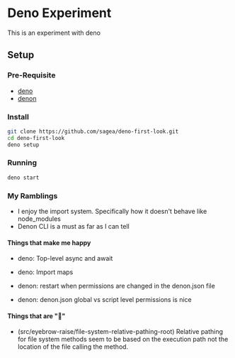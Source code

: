 # Deno Experiment
This is an experiment with deno

## Setup
### Pre-Requisite
- [deno](https://deno.land/#installation)
- [denon](https://deno.land/x/denon#install)

### Install

```bash
git clone https://github.com/sagea/deno-first-look.git
cd deno-first-look
deno setup
```

### Running
```bash
deno start
```

### My Ramblings
- I enjoy the import system. Specifically how it doesn't behave like node_modules
- Denon CLI is a must as far as I can tell


#### Things that make me happy

- deno: Top-level async and await
- deno: Import maps


- denon: restart when permissions are changed in the denon.json file
- denon: denon.json global vs script level permissions is nice

#### Things that are "🤨"
- (src/eyebrow-raise/file-system-relative-pathing-root) Relative pathing for file system methods seem to be based on the execution path not the location of the file calling the method.